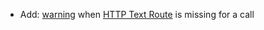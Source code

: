 * Add: [warning](report/steps#warning) when [HTTP Text Route](HTTP/data-coverage#text-routes) is missing for a call